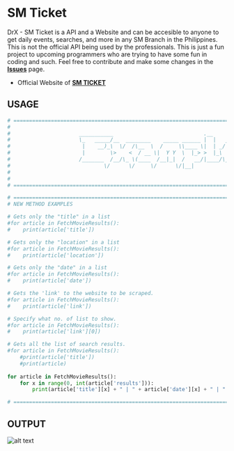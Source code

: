 # SM Ticket

DrX - SM Ticket is a API and a Website and can be accesible to anyone to get daily events, searches, and more in any SM Branch in the Philippines. This is not the official API being used by the professionals. This is just a fun project to upcoming programmers who are
trying to have some fun in coding and such. Feel free to contribute and make some changes in the **<a href="https://github.com/Dichill/drx-smticket/issues">Issues</a>** page.

* Official Website of **<a href="https://smtickets.com/">SM TICKET</a>**

## USAGE
```python
# =======================================================================================================#
#                                                                                                        #
#                      ___________                             .__                                       #
#                      \_   _____/__  ________    _____ ______ |  |   ____   ______                      #
#                       |    __)_\  \/  /\__  \  /     \\____ \|  | _/ __ \ /  ___/                      #
#                       |        \>    <  / __ \|  Y Y  \  |_> >  |_\  ___/ \___ \                       #
#                      /_______  /__/\_ \(____  /__|_|  /   __/|____/\___  >____  >                      #
#                              \/      \/     \/      \/|__|             \/     \/                       #
#                                                                                                        #
#                                                                                                        #
# =======================================================================================================#

# =======================================================================================================#
# NEW METHOD EXAMPLES

# Gets only the "title" in a list
#for article in FetchMovieResults():
#    print(article['title'])

# Gets only the "location" in a list
#for article in FetchMovieResults():
#    print(article['location'])

# Gets only the "date" in a list
#for article in FetchMovieResults():
#    print(article['date'])

# Gets the 'link' to the website to be scraped.
#for article in FetchMovieResults():
#    print(article['link'])

# Specify what no. of list to show.
#for article in FetchMovieResults():
#    print(article['link'][0])

# Gets all the list of search results.
#for article in FetchMovieResults():
    #print(article['title'])
    #print(article)
    
for article in FetchMovieResults():
    for x in range(0, int(article['results'])):
        print(article['title'][x] + " | " + article['date'][x] + " | " + article['location'][x] + " | " + article['link'][x] + "\n")

# =======================================================================================================#
```
## OUTPUT
![alt text](https://i.imgur.com/N8llFnv.jpg)
